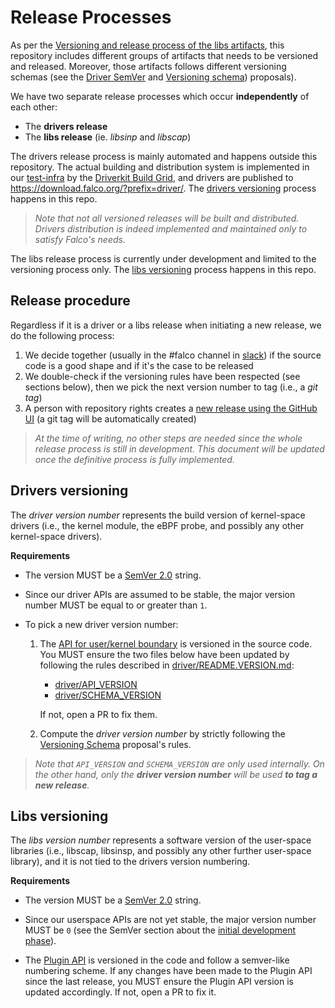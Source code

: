 # Release Processes

As per the [Versioning and release process of the libs artifacts](https://github.com/falcosecurity/libs/blob/master/proposals/20210524-versioning-and-release-of-the-libs-artifacts.md), this repository includes different groups of artifacts that needs to be versioned and released. Moreover, those artifacts follows different versioning schemas (see the [Driver SemVer](https://github.com/falcosecurity/libs/blob/master/proposals/20210818-driver-semver.md) and [Versioning schema](https://github.com/falcosecurity/libs/blob/master/proposals/20220203-versioning-schema-amendment.md)) proposals).

We have two separate release processes which occur **independently** of each other: 
- The **drivers release**
- The **libs release** (ie. _libsinp_ and _libscap_)

The drivers release process is mainly automated and happens outside this repository. The actual building and distribution system is implemented in our [test-infra](https://github.com/falcosecurity/test-infra) by the [Driverkit Build Grid](https://github.com/falcosecurity/test-infra/tree/master/driverkit), and drivers are published to https://download.falco.org/?prefix=driver/. The [drivers versioning](#Drivers-versioning) process happens in this repo. 

>_Note that not all versioned releases will be built and distributed. Drivers distribution is indeed implemented and maintained only to satisfy Falco's needs._

The libs release process is currently under development and limited to the versioning process only. The [libs versioning](#Libs-versioning) process happens in this repo.


## Release procedure

Regardless if it is a driver or a libs release when initiating a new release, we do the following process:

1. We decide together (usually in the #falco channel in [slack](https://kubernetes.slack.com/messages/falco)) if the source code is a good shape and if it's the case to be released
2. We double-check if the versioning rules have been respected (see sections below), then we pick the next version number to tag (i.e., a _git tag_)
3. A person with repository rights creates a [new release using the GitHub UI](https://github.com/falcosecurity/libs/releases/new) (a git tag will be automatically created)

> _At the time of writing, no other steps are needed since the whole release process is still in development. This document will be updated once the definitive process is fully implemented._


## Drivers versioning

The *driver version number* represents the build version of kernel-space drivers (i.e., the kernel module, the eBPF probe, and possibly any other kernel-space drivers).

**Requirements**

- The version MUST be a [SemVer 2.0](https://semver.org/spec/v2.0.0.html) string.

- Since our driver APIs are assumed to be stable, the major version number MUST be equal to or greater than `1`.

- To pick a new driver version number:

    1. The [API for user/kernel boundary](https://github.com/falcosecurity/libs/blob/master/proposals/20210818-driver-semver.md) is versioned in the source code. You MUST ensure the two files below have been updated by following the rules described in [driver/README.VERSION.md](https://github.com/falcosecurity/libs/blob/master/driver/README.VERSION.md):
        - [driver/API_VERSION](https://github.com/falcosecurity/libs/blob/master/driver/API_VERSION)
        - [driver/SCHEMA_VERSION](https://github.com/falcosecurity/libs/blob/master/driver/SCHEMA_VERSION)
    
        If not, open a PR to fix them.

    2. Compute the *driver version number* by strictly following the [Versioning Schema](https://github.com/falcosecurity/libs/blob/master/proposals/20220203-versioning-schema-amendment.md#drivers-artifacts) proposal's rules.

> _Note that `API_VERSION` and `SCHEMA_VERSION` are only used internally. On the other hand, only the **driver version number** will be used **to tag a new release**._



## Libs versioning

The *libs version number* represents a software version of the user-space libraries (i.e., libscap, libsinsp, and possibly any other further user-space library), and it is not tied to the drivers version numbering.

**Requirements**

- The version MUST be a [SemVer 2.0](https://semver.org/spec/v2.0.0.html) string.

- Since our userspace APIs are not yet stable, the major version number MUST be `0` (see the SemVer section about the [initial development phase](https://semver.org/spec/v2.0.0.html#how-should-i-deal-with-revisions-in-the-0yz-initial-development-phase)).

- The [Plugin API](./userspace/libscap/plugin_info.h) is versioned in the code and follow a semver-like numbering scheme. If any changes have been made to the Plugin API since the last release, you MUST ensure the Plugin API version is updated accordingly. If not, open a PR to fix it.